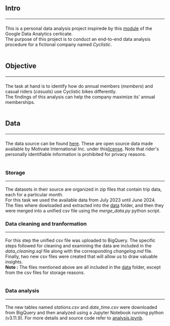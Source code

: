 ## Intro<br><hr>
This is a personal data analysis project inspirede by this [module](https://www.coursera.org/learn/google-data-analytics-capstone) of the Google Data Analytics certicate.
<br>The purpose of this project is to conduct an end-to-end data analysis procedure for a fictional company named *Cyclistic*.<br><br>

## Objective<br><hr>
The task at hand is to identify how do annual members (*members*) and casual riders (*casuals*) use Cyclistic bikes differently.<br>
The findings of this analysis can help the company maximize its' annual memberships.<br><br>

## Data<br><hr>
The data source can be found [here](https://divvy-tripdata.s3.amazonaws.com/index.html). These are open source data made available by Motivate International Inc. under this[license](https://divvybikes.com/data-license-agreement). Note that rider's personally identifiable information is prohibited for privacy reasons.<br><br>

### Storage<br><hr>
The datasets in their source are organized in zip files that contain trip data, each for a particular month.<br>
For this task we used the available data from July 2023 until June 2024. The files where dowloaded and extracted into the [data](https://github.com/ntinasf/Personal-Project-DA/tree/main/data) folder, and then they were merged into a unified csv file using the *merge_data.py* python script.<br>

### Data cleaning and tranformation<br><hr>
For this step the unified csv file was uploaded to BigQuery. The specific steps followed for cleaning and examining the data are included in the *data_cleaning.sql* file along with the corresponding *changelog.md* file.  Finally, two new csv files were created that will allow us to draw valuable insights.<br>
**Note :** The files mentioned above are all included in the [data](https://github.com/ntinasf/Personal-Project-DA/tree/main/data) folder, except from the csv files for storage reasons.<br><br>

### Data analysis<br><hr>
The new tables named *stations.csv* and *date_time.csv* were downloaded from BigQuery and then analyzed using a Jupyter Notebook running python (v3.11.9). For more details and source code refer to [analysis.ipynb](https://github.com/ntinasf/Personal-Project-DA/blob/main/analysis.ipynb).

